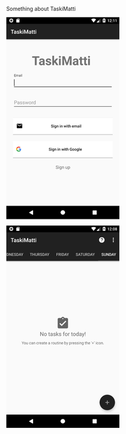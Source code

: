 Something about TaskiMatti

<p align="left"><img src="Screenshots/Login.png" width="300"/></p>

<p align="left"><img src="Screenshots/Main.png" width="300"/></p>